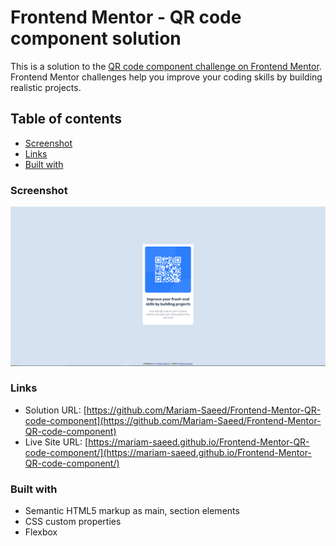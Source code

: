 # Frontend Mentor - QR code component solution

This is a solution to the [QR code component challenge on Frontend Mentor](https://www.frontendmentor.io/challenges/qr-code-component-iux_sIO_H). Frontend Mentor challenges help you improve your coding skills by building realistic projects. 

## Table of contents

  - [Screenshot](#screenshot)
  - [Links](#links)
  - [Built with](#built-with)
 

### Screenshot

![](./Capture.png)

### Links

- Solution URL: [https://github.com/Mariam-Saeed/Frontend-Mentor-QR-code-component](https://github.com/Mariam-Saeed/Frontend-Mentor-QR-code-component)
- Live Site URL: [https://mariam-saeed.github.io/Frontend-Mentor-QR-code-component/](https://mariam-saeed.github.io/Frontend-Mentor-QR-code-component/)

### Built with

- Semantic HTML5 markup as main, section elements
- CSS custom properties
- Flexbox

